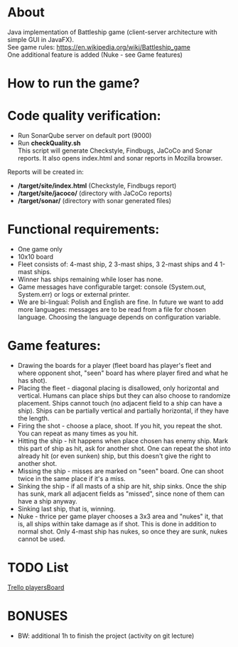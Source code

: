 # About

Java implementation of Battleship game (client-server architecture with simple GUI in JavaFX).<br />
See game rules: https://en.wikipedia.org/wiki/Battleship_game<br />
One additional feature is added (Nuke - see Game features)

# How to run the game?

# Code quality verification:
- Run SonarQube server on default port (9000)
- Run **checkQuality.sh** <br />
This script will generate Checkstyle, Findbugs, JaCoCo and Sonar reports. 
It also opens index.html and sonar reports in Mozilla browser.

Reports will be created in:
- **/target/site/index.html** (Checkstyle, Findbugs report)
- **/target/site/jacoco/** (directory with JaCoCo reports)
- **/target/sonar/** (directory with sonar generated files)

# Functional requirements:

- One game only
- 10x10 board
- Fleet consists of: 4-mast ship, 2 3-mast ships, 3 2-mast ships and 4 1-mast ships.
- Winner has ships remaining while loser has none.
- Game messages have configurable target: console (System.out, System.err) or logs or external printer.
- We are bi-lingual: Polish and English are fine. In future we want to add more languages: messages are to be read from a file for chosen language. Choosing the language depends on configuration variable.

# Game features:

- Drawing the boards for a player (fleet board has player's fleet and where opponent shot, "seen" board has where player fired and what he has shot).
- Placing the fleet - diagonal placing is disallowed, only horizontal and vertical. Humans can place ships but they can also choose to randomize placement. Ships cannot touch (no adjacent field to a ship can have a ship). Ships can be partially vertical and partially horizontal, if they have the length.
- Firing the shot - choose a place, shoot. If you hit, you repeat the shot. You can repeat as many times as you hit.
- Hitting the ship - hit happens when place chosen has enemy ship. Mark this part of ship as hit, ask for another shot. One can repeat the shot into already hit (or even sunken) ship, but this doesn't give the right to another shot.
- Missing the ship - misses are marked on "seen" board. One can shoot twice in the same place if it's a miss.
- Sinking the ship - if all masts of a ship are hit, ship sinks. Once the ship has sunk, mark all adjacent fields as "missed", since none of them can have a ship anyway.
- Sinking last ship, that is, winning.
- Nuke - thrice per game player chooses a 3x3 area and "nukes" it, that is, all ships within take damage as if shot. This is done in addition to normal shot. Only 4-mast ship has nukes, so once they are sunk, nukes cannot be used.

# TODO List

[Trello playersBoard](https://trello.com/b/ONK9r1ZU/battleships)

# BONUSES

- BW: additional 1h to finish the project (activity on git lecture)
